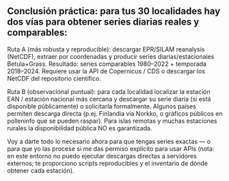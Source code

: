 ## Conclusión práctica: para tus 30 localidades hay dos vías para obtener series diarias reales y comparables:

Ruta A (más robusta y reproducible): descargar EPR/SILAM reanalysis (NetCDF), extraer por coordenadas y producir series diarias/estacionales Betula+Grass. Resultado: series comparables 1980–2022 + temporada 2018–2024. Requiere usar la API de Copernicus / CDS o descargar los NetCDF del repositorio científico.

Ruta B (observacional puntual): para cada localidad localizar la estación EAN / estación nacional más cercana y descargar su serie diaria (si está disponible públicamente) o solicitarla formalmente. Algunos países permiten descarga directa (p.ej. Finlandia via Norkko, o gráficos públicos en polleninfo que se pueden raspar). Para islas remotas y muchas estaciones rurales la disponibilidad pública NO es garantizada.

Voy a darte todo lo necesario ahora para que tengas series exactas — o para que yo las procese si me das permiso explícito para usar APIs (nota: en este entorno no puedo ejecutar descargas directas a servidores externos; te proporciono scripts reproducibles y el inventario de dónde obtener cada estación).




